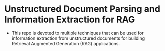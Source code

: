 # Unstructured Document Parsing and Information Extraction for RAG
* This repo is devoted to multiple techniques that can be used for information extraction from unstructured documents for building Retrieval Augmented Generation (RAG) applications.
